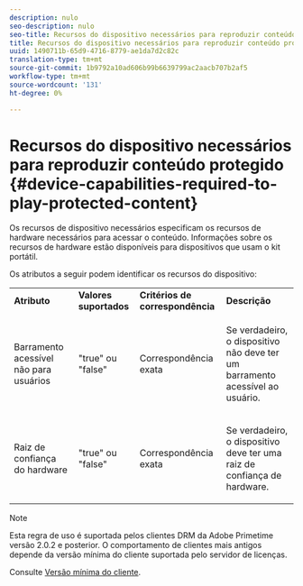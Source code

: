 ```yaml
---
description: nulo
seo-description: nulo
seo-title: Recursos do dispositivo necessários para reproduzir conteúdo protegido
title: Recursos do dispositivo necessários para reproduzir conteúdo protegido
uuid: 1490711b-65d9-4716-8779-ae1da7d2c82c
translation-type: tm+mt
source-git-commit: 1b9792a10ad606b99b6639799ac2aacb707b2af5
workflow-type: tm+mt
source-wordcount: '131'
ht-degree: 0%

---
```



# Recursos do dispositivo necessários para reproduzir conteúdo protegido {#device-capabilities-required-to-play-protected-content}

Os recursos de dispositivo necessários especificam os recursos de hardware necessários para acessar o conteúdo. Informações sobre os recursos de hardware estão disponíveis para dispositivos que usam o kit portátil.

Os atributos a seguir podem identificar os recursos do dispositivo:

<table id="table_v3n_fks_n4"> 
 <tbody> 
  <tr> 
   <td><b>Atributo</b> </td> 
   <td><b>Valores suportados</b> </td> 
   <td><b>Critérios de correspondência</b> </td> 
   <td><b>Descrição</b> </td> 
  </tr> 
  <tr> 
   <td colname="1" class="- topic/entry "> <p class="- topic/p ">Barramento acessível não para usuários </p> </td> 
   <td colname="2" class="- topic/entry "> <p class="- topic/p ">"true" ou "false" </p> </td> 
   <td colname="3" class="- topic/entry "> <p class="- topic/p ">Correspondência exata </p> </td> 
   <td colname="4" class="- topic/entry "> <p class="- topic/p ">Se verdadeiro, o dispositivo não deve ter um barramento acessível ao usuário. </p> </td> 
  </tr> 
  <tr> 
   <td colname="1" class="- topic/entry "> <p class="- topic/p ">Raiz de confiança do hardware </p> </td> 
   <td colname="2" class="- topic/entry "> <p class="- topic/p ">"true" ou "false" </p> </td> 
   <td colname="3" class="- topic/entry "> <p class="- topic/p ">Correspondência exata </p> </td> 
   <td colname="4" class="- topic/entry "> <p class="- topic/p ">Se verdadeiro, o dispositivo deve ter uma raiz de confiança de hardware. </p> </td> 
  </tr> 
 </tbody> 
</table>

>[!NOTE]
>
>Esta regra de uso é suportada pelos clientes DRM da Adobe Primetime versão 2.0.2 e posterior. O comportamento de clientes mais antigos depende da versão mínima do cliente suportada pelo servidor de licenças.
>
>Consulte [Versão mínima do cliente](../../../../protecting-content/setting-up-the-sdk/setup-dev-env.md).

